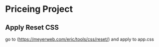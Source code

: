 # Priceing Project

## Apply Reset CSS

go to (https://meyerweb.com/eric/tools/css/reset/)
and apply to app.css


